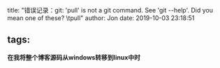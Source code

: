 title: "错误记录：git: 'pull' is not a git command. See 'git --help'.  Did you mean one of these? \tpull"
author: Jon
date: 2019-10-03 23:18:51

tags:
---
**在我将整个博客源码从windows转移到linux中时**


